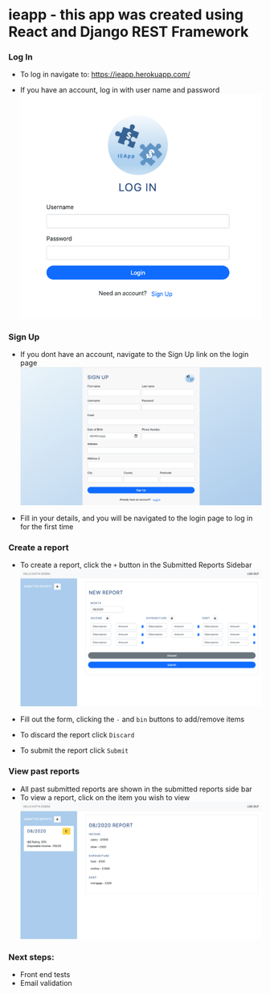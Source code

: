 # ieapp - this app was created using React and Django REST Framework

### Log In

- To log in navigate to: https://ieapp.herokuapp.com/

- If you have an account, log in with user name and password
![alt text](https://github.com/KatyaEssina2/ieapp/blob/master/frontend/static/Screenshot%202020-08-19%20at%2016.41.07.png)

### Sign Up

- If you dont have an account, navigate to the Sign Up link on the login page
![alt text](https://github.com/KatyaEssina2/ieapp/blob/master/frontend/static/Screenshot%202020-08-19%20at%2016.41.20.png)

- Fill in your details, and you will be navigated to the login page to log in for the first time


### Create a report
- To create a report, click the `+` button in the Submitted Reports Sidebar
![alt text](https://github.com/KatyaEssina2/ieapp/blob/master/frontend/static/Screenshot%202020-08-19%20at%2016.42.29.png)

- Fill out the form, clicking the `-` and `bin` buttons to add/remove items
- To discard the report click `Discard`
- To submit the report click `Submit`


### View past reports
- All past submitted reports are shown in the submitted reports side bar
- To view a report, click on the item you wish to view
![alt text](https://github.com/KatyaEssina2/ieapp/blob/master/frontend/static/Screenshot%202020-08-19%20at%2016.43.13.png)


### Next steps:
 - Front end tests
 - Email validation
